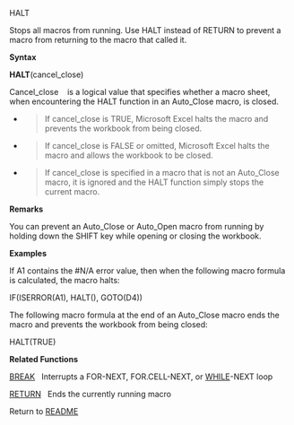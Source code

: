 HALT

Stops all macros from running. Use HALT instead of RETURN to prevent a
macro from returning to the macro that called it.

**Syntax**

**HALT**(cancel\_close)

Cancel\_close&nbsp;&nbsp;&nbsp;&nbsp;is a logical value that specifies
whether a macro sheet, when encountering the HALT function in an
Auto\_Close macro, is closed.

  - > If cancel\_close is TRUE, Microsoft Excel halts the macro and
    > prevents the workbook from being closed.

  - > If cancel\_close is FALSE or omitted, Microsoft Excel halts the
    > macro and allows the workbook to be closed.

  - > If cancel\_close is specified in a macro that is not an
    > Auto\_Close macro, it is ignored and the HALT function simply
    > stops the current macro.


**Remarks**

You can prevent an Auto\_Close or Auto\_Open macro from running by
holding down the SHIFT key while opening or closing the workbook.

**Examples**

If A1 contains the \#N/A error value, then when the following macro
formula is calculated, the macro halts:

IF(ISERROR(A1), HALT(), GOTO(D4))

The following macro formula at the end of an Auto\_Close macro ends the
macro and prevents the workbook from being closed:

HALT(TRUE)

**Related Functions**

[BREAK](BREAK.md)&nbsp;&nbsp;&nbsp;Interrupts a FOR-NEXT, FOR.CELL-NEXT, or
[WHILE](WHILE.md)-NEXT loop

[RETURN](RETURN.md)&nbsp;&nbsp;&nbsp;Ends the currently running macro



Return to [README](README.md)

